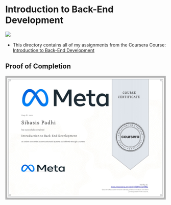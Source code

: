 # Introduction to Back-End Development

<img src="../meta-logo.png" width=150>

- This directory contains all of my assignments from the Coursera Course: [Introduction to Back-End Development](https://www.coursera.org/learn/introduction-to-back-end-development?specialization=meta-back-end-developer)

## Proof of Completion

<img src="./Introduction_to_backend_development.jpg" width=800>
